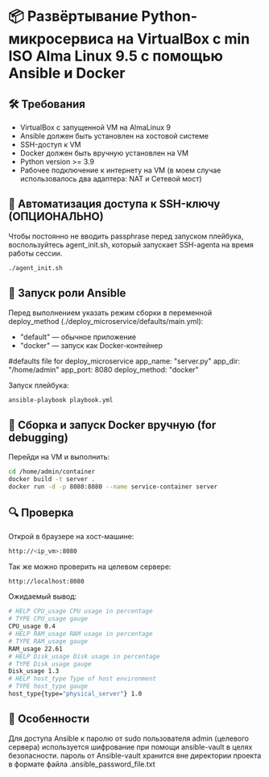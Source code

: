 # 📦 Развёртывание Python-микросервиса на VirtualBox с min ISO Alma Linux 9.5 с помощью Ansible и Docker


## 🛠 Требования

- VirtualBox с запущенной VM на AlmaLinux 9
- Ansible должен быть установлен на хостовой системе
- SSH-доступ к VM
- Docker должен быть вручную установлен на VM
- Python version >= 3.9
- Рабочее подключение к интернету на VM (в моем случае использовалось два адаптера: NAT и Сетевой мост)


## 🔐 Автоматизация доступа к SSH-ключу (ОПЦИОНАЛЬНО)

Чтобы постоянно не вводить passphrase перед запуском плейбука, воспользуйтесь agent_init.sh, который запускает
SSH-agentа на время работы сессии.

```bash
./agent_init.sh
```

## 🚀 Запуск роли Ansible

Перед выполнением указать режим сборки в переменной deploy_method (./deploy_microservice/defaults/main.yml):
- "default" — обычное приложение
- "docker" — запуск как Docker-контейнер

#defaults file for deploy_microservice
app_name: "server.py"
app_dir: "/home/admin"
app_port: 8080
deploy_method: "docker"

Запуск плейбука:
```bash
ansible-playbook playbook.yml
```


## 🐳 Сборка и запуск Docker вручную (for debugging)

Перейди на VM и выполнить:

```bash
cd /home/admin/container
docker build -t server .
docker run -d -p 8080:8080 --name service-container server
```

## 🔍 Проверка

Открой в браузере на хост-машине:
```bash
http://<ip_vm>:8080
```
Так же можно проверить на целевом сервере:
```bash
http://localhost:8080
```

Ожидаемый вывод:
```bash
# HELP CPU_usage CPU usage in percentage
# TYPE CPU_usage gauge
CPU_usage 0.4
# HELP RAM_usage RAM usage in percentage
# TYPE RAM_usage gauge
RAM_usage 22.61
# HELP Disk_usage Disk usage in percentage
# TYPE Disk_usage gauge
Disk_usage 1.3
# HELP host_type Type of host environment
# TYPE host_type gauge
host_type{type="physical_server"} 1.0
```

## 📌 Особенности

Для доступа Ansible к паролю от sudo пользователя admin (целевого сервера) используется шифрование при помощи ansible-vault в целях безопасности.
пароль от Ansible-vault хранится вне директории проекта в формате файла .ansible_password_file.txt 
